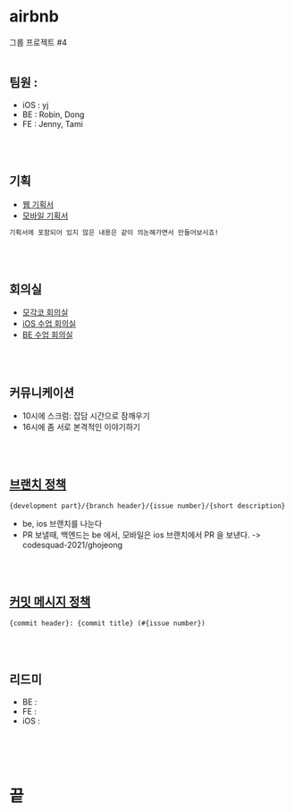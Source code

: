 # airbnb
그룹 프로젝트 #4
<br><br>

## 팀원 :
  - iOS : yj
  - BE : Robin, Dong	
  - FE : Jenny, Tami

<br><br>

## 기획

- [웹 기획서]()
- [모바일 기획서]()
```txt
기획서에 포함되어 있지 않은 내용은 같이 의논해가면서 만들어보시죠!
```
<br><br>

## 회의실

- [모각코 회의실](https://zoom.us/j/7382123035?pwd=NG1TMjd5MFRPdWhwT21XUG03a0ZOQT09)
- [iOS 수업 회의실](https://zoom.us/j/6239506083?pwd=YjZ4OUQxclhRWmZwdGZQdDdWamFWQT09)
- [BE 수업 회의실](https://zoom.us/j/5996704860?pwd=NmxDSGJnaEl5YnB3Ky9RR09LNnlEQT09)

<br><br>


## 커뮤니케이션
- 10시에 스크럼: 잡담 시간으로 잠깨우기
- 16시에 좀 서로 본격적인 이야기하기

<br><br>

## [브랜치 정책](https://github.com/ghojeong/baseball/wiki/%EB%B8%8C%EB%9E%9C%EC%B9%98-%EC%A0%95%EC%B1%85)
`{development part}/{branch header}/{issue number}/{short description}`
- be, ios 브랜치를 나눈다
- PR 보낼때, 백엔드는 be 에서, 모바일은 ios 브랜치에서 PR 을 보낸다. -> codesquad-2021/ghojeong

<br><br>

## [커밋 메시지 정책](https://github.com/ghojeong/baseball/wiki/%EC%BB%A4%EB%B0%8B-%EB%A9%94%EC%8B%9C%EC%A7%80-%EC%A0%95%EC%B1%85)
`{commit header}: {commit title} (#{issue number})`

<br><br>

## 리드미
- BE :
- FE : 
- iOS : 

<br><br><br>

# 끝
